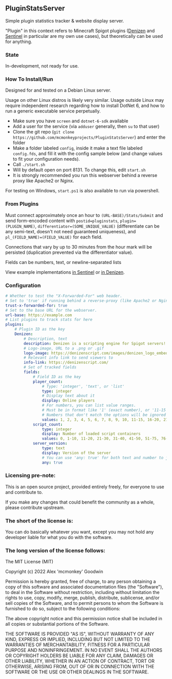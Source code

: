 PluginStatsServer
-----------------

Simple plugin statistics tracker & website display server.

"Plugin" in this context refers to Minecraft Spigot plugins ([Denizen](https://github.com/DenizenScript/Denizen) and [Sentinel](https://github.com/mcmonkeyprojects/Sentinel) in particular are my own use cases), but theoretically can be used for anything.

### State

In-development, not ready for use.

### How To Install/Run

Designed for and tested on a Debian Linux server.

Usage on other Linux distros is likely very similar. Usage outside Linux may require independent research regarding how to install DotNet 6, and how to run a generic executable service perpetually.

- Make sure you have `screen` and `dotnet-6-sdk` available
- Add a user for the service (via `adduser` generally, then `su` to that user)
- Clone the git repo (`git clone https://github.com/mcmonkeyprojects/PluginStatsServer`) and enter the folder
- Make a folder labeled `config`, inside it make a text file labeled `config.fds`, and fill it with the config sample below (and change values to fit your configuration needs).
- Call `./start.sh`
- Will by default open on port 8131. To change this, edit `start.sh`
- It is strongly recommended you run this webserver behind a reverse proxy like Apache2 or Nginx.

For testing on Windows, `start.ps1` is also available to run via powershell.

### From Plugins

Must connect approximately once an hour to `(URL-BASE)/Stats/Submit` and send form-encoded content with `postid=pluginstats`, `plugin=(PLUGIN_NAME)`, `differentiator=(SOME_UNIQUE_VALUE)` (differentiate can be any semi-text, doesn't not need guaranteed uniqueness), and `pl_(FIELD_NAME)=(FIELD_VALUE)` for each field.

Connections that vary by up to 30 minutes from the hour mark will be persisted (duplication prevented via the differentiator value).

Fields can be numbers, text, or newline-separated lists

View example implementations [in Sentinel](https://github.com/mcmonkeyprojects/Sentinel/blob/master/src/main/java/org/mcmonkey/sentinel/metrics/StatsRecord.java) or [in Denizen](https://github.com/DenizenScript/Denizen/blob/dev/plugin/src/main/java/com/denizenscript/denizen/utilities/debugging/StatsRecord.java).

### Configuration

```yml
# Whether to test the "X-Forwarded-For" web header.
# Set to 'true' if running behind a reverse-proxy (like Apache2 or Nginx), 'false' if directly exposed.
trust-x-forwarded-for: true
# Set to the base URL for the webserver.
url-base: https://example.com
# List plugins to track stats for here
plugins:
    # Plugin ID as the key
    Denizen:
        # Description, text
        description: Denizen is a scripting engine for Spigot servers!
        # Logo-image, URL to a .png or .gif
        logo-image: https://denizenscript.com/images/denizen_logo_embed.png
        # Relevant info link to send viewers to
        info-link: https://denizenscript.com/
        # Set of tracked fields
        fields:
            # Field ID as the key
            player_count:
                # Type: 'integer', 'text', or 'list'
                type: integer
                # Display text about it
                display: Online players
                # For numbers, you can list value ranges.
                # Must be in format like '1' (exact number), or '11-15' (number range), 1001+ (overflow)
                # Numbers that don't match the options will be ignored (so in this example, '0' values get dropped)
                values: 1, 2, 3, 4, 5, 6, 7, 8, 9, 10, 11-15, 16-20, 21-30, 31-40, 41-50, 50-75, 76-100, 101-150, 151-200, 201-300, 301-400, 401-500, 501-1000, 1001+
            script_count:
                type: integer
                display: Number of loaded script containers
                values: 0, 1-10, 11-20, 21-30, 31-40, 41-50, 51-75, 76-100, 101-150, 151-200, 201-300, 301-400, 401-500, 501-1000, 1001+
            server_version:
                type: text
                display: Version of the server
                # You can use 'any: true' for both text and number to just allow raw values through unfiltered
                any: true
```

### Licensing pre-note:

This is an open source project, provided entirely freely, for everyone to use and contribute to.

If you make any changes that could benefit the community as a whole, please contribute upstream.

### The short of the license is:

You can do basically whatever you want, except you may not hold any developer liable for what you do with the software.

### The long version of the license follows:

The MIT License (MIT)

Copyright (c) 2022 Alex 'mcmonkey' Goodwin

Permission is hereby granted, free of charge, to any person obtaining a copy
of this software and associated documentation files (the "Software"), to deal
in the Software without restriction, including without limitation the rights
to use, copy, modify, merge, publish, distribute, sublicense, and/or sell
copies of the Software, and to permit persons to whom the Software is
furnished to do so, subject to the following conditions:

The above copyright notice and this permission notice shall be included in all
copies or substantial portions of the Software.

THE SOFTWARE IS PROVIDED "AS IS", WITHOUT WARRANTY OF ANY KIND, EXPRESS OR
IMPLIED, INCLUDING BUT NOT LIMITED TO THE WARRANTIES OF MERCHANTABILITY,
FITNESS FOR A PARTICULAR PURPOSE AND NONINFRINGEMENT. IN NO EVENT SHALL THE
AUTHORS OR COPYRIGHT HOLDERS BE LIABLE FOR ANY CLAIM, DAMAGES OR OTHER
LIABILITY, WHETHER IN AN ACTION OF CONTRACT, TORT OR OTHERWISE, ARISING FROM,
OUT OF OR IN CONNECTION WITH THE SOFTWARE OR THE USE OR OTHER DEALINGS IN THE
SOFTWARE.

